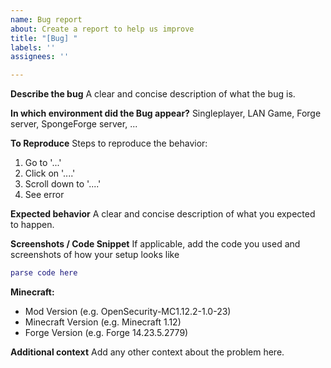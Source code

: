 ```yaml
---
name: Bug report
about: Create a report to help us improve
title: "[Bug] "
labels: ''
assignees: ''

---
```


**Describe the bug**
A clear and concise description of what the bug is.

**In which environment did the Bug appear?**
Singleplayer, LAN Game, Forge server, SpongeForge server, ...

**To Reproduce**
Steps to reproduce the behavior:
1. Go to '...'
2. Click on '....'
3. Scroll down to '....'
4. See error

**Expected behavior**
A clear and concise description of what you expected to happen.

**Screenshots / Code Snippet**
If applicable, add the code you used and screenshots of how your setup looks like
```lua
parse code here
```

**Minecraft:**
 - Mod Version (e.g. OpenSecurity-MC1.12.2-1.0-23)
 - Minecraft Version (e.g. Minecraft 1.12)
 - Forge Version (e.g. Forge 14.23.5.2779)

**Additional context**
Add any other context about the problem here.
